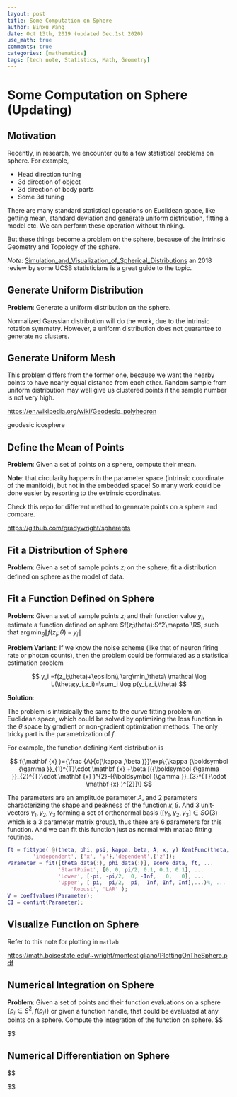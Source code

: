 ```yaml
---
layout: post
title: Some Computation on Sphere 
author: Binxu Wang
date: Oct 13th, 2019 (updated Dec.1st 2020)
use_math: true
comments: true
categories: [mathematics]
tags: [tech note, Statistics, Math, Geometry]
---
```


# Some Computation on Sphere (Updating)

## Motivation

Recently, in research, we encounter quite a few statistical problems on sphere. For example, 

* Head direction tuning 
* 3d direction of object 
* 3d direction of body parts
* Some 3d tuning 

There are many standard statistical operations on Euclidean space, like getting mean, standard deviation and generate uniform distribution, fitting a model etc. We can perform these operation without thinking. 

But these things become a problem on the sphere, because of the intrinsic Geometry and Topology of the sphere. 



*Note*: [Simulation_and_Visualization_of_Spherical_Distributions](https://www.researchgate.net/publication/324605982_Simulation_and_Visualization_of_Spherical_Distributions) an 2018 review by some UCSB statisticians is a great guide to the topic. 

## Generate Uniform Distribution

**Problem**: Generate a uniform distribution on the sphere. 

Normalized Gaussian distribution will do the work, due to the intrinsic rotation symmetry. However, a uniform distribution does not guarantee to generate no clusters. 



## Generate Uniform Mesh 

This problem differs from the former one, because we want the nearby points to have nearly equal distance from each other. Random sample from uniform distribution may well give us clustered points if the sample number is not very high. 

https://en.wikipedia.org/wiki/Geodesic_polyhedron

geodesic icosphere 



## Define the Mean of Points 

**Problem**: Given a set of points on a sphere, compute their mean. 

**Note**: that circularity happens in the parameter space (intrinsic coordinate of the manifold), but not in the embedded space! So many work could be done easier by resorting to the extrinsic coordinates. 

Check this repo for different method to generate points on a sphere and compare. 

 https://github.com/gradywright/spherepts 

## Fit a Distribution of Sphere

**Problem**: Given a set of sample points $z_i$ on the sphere, fit a distribution defined on sphere as the model of data. 



## Fit a Function Defined on Sphere

**Problem**: Given a set of sample points $z_i$ and their function value $y_i$, estimate a function defined on sphere $f(z;\theta):S^2\mapsto \R$, such that $\arg\min_\theta\|f(z_i;\theta)-y_i\|$ 

**Problem Variant**: If we know the noise scheme (like that of neuron firing rate or photon counts), then the problem could be formulated as a statistical estimation problem

$$
y_i =f(z_i;\theta)+\epsilon\\
\arg\min_\theta\ \mathcal \log L(\theta;y_i,z_i)=\sum_i \log p(y_i,z_i,\theta)
$$


**Solution**: 

The problem is intrisically the same to the curve fitting problem on Euclidean space, which could be solved by optimizing the loss function in the $\theta$ space by gradient or non-gradient optimization methods. The only tricky part is the parametrization of  $f$. 

For example, the function defining Kent distribution is 

$$
f(\mathbf {x} )={\frac {A}{c(\kappa ,\beta )}}\exp\{\kappa {\boldsymbol {\gamma }}_{1}^{T}\cdot \mathbf {x} +\beta [({\boldsymbol {\gamma }}_{2}^{T}\cdot \mathbf {x} )^{2}-({\boldsymbol {\gamma }}_{3}^{T}\cdot \mathbf {x} )^{2}]\}
$$

The parameters are an amplitude parameter $A$, and 2 parameters characterizing the shape and peakness of the function $\kappa,\beta$. And 3 unit-vectors $\gamma_1,\gamma_2,\gamma_3$ forming a set of orthonormal basis ($[\gamma_1,\gamma_2,\gamma_3]\in SO(3)$ which is a 3 parameter matrix group), thus there are 6 parameters for this function. And we can fit this function just as  normal with matlab fitting routines. 

```matlab
ft = fittype( @(theta, phi, psi, kappa, beta, A, x, y) KentFunc(theta, phi, psi, kappa, beta, A, x, y), ...
        'independent', {'x', 'y'},'dependent',{'z'});
Parameter = fit([theta_data(:), phi_data(:)], score_data, ft, ...
                'StartPoint', [0, 0, pi/2, 0.1, 0.1, 0.1], ...
                'Lower', [-pi, -pi/2,  0, -Inf,   0,   0], ...
                'Upper', [ pi,  pi/2,  pi,  Inf, Inf, Inf],...)%, ...
                    'Robust', 'LAR' );
V = coeffvalues(Parameter);
CI = confint(Parameter);
```

## Visualize Function on Sphere

Refer to this note for plotting in `matlab` 

https://math.boisestate.edu/~wright/montestigliano/PlottingOnTheSphere.pdf 



## Numerical Integration on Sphere

**Problem**: Given a set of points and their function evaluations on a sphere $\{p_i\in S^2,f(p_i)\}$ or given a function handle, that could be evaluated at any points on a sphere. Compute the integration of the function on sphere. 
$$

$$


## Numerical Differentiation on Sphere

$$

$$

